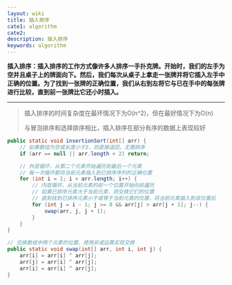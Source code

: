 ```yaml
---
layout: wiki
title: 插入排序
cate1: algorithm
cate2: 
description: 插入排序
keywords: algorithm
---
```




**插入排序：插入排序的工作方式像许多人排序一手扑克牌。开始时，我们的左手为空并且桌子上的牌面向下。然后，我们每次从桌子上拿走一张牌并将它插入左手中正确的位置。为了找到一张牌的正确位置，我们从右到左将它与已在手中的每张牌进行比较，直到前一张牌比它还小时插入。**

------



> 插入排序的时间复杂度在最坏情况下为O(n^2)，但在最好情况下为O(n)
>
> 与冒泡排序和选择排序相比，插入排序在部分有序的数据上表现较好



```java
public static void insertionSort(int[] arr) {
    // 如果数组为空或长度小于2，则直接返回，无需排序 
    if (arr == null || arr.length < 2) return;

    // 外层循环，从第二个元素开始遍历到最后一个元素  
    // 每一次循环都将当前元素插入到已排序序列的正确位置
    for (int i = 1; i < arr.length; i++) {
        // 内层循环，从当前元素的前一个位置开始向前遍历  
        // 如果已排序元素大于当前元素，则交换它们的位置  
        // 直到找到已排序元素小于或等于当前元素的位置，将当前元素插入到该位置后
        for (int j = i - 1; j >= 0 && arr[j] > arr[j + 1]; j--) {
            swap(arr, j, j + 1);
        }
    }
}

// 交换数组中两个元素的位置，使用异或运算实现交换
public static void swap(int[] arr, int i, int j) {
    arr[i] = arr[i] ^ arr[j];
    arr[j] = arr[i] ^ arr[j];
    arr[i] = arr[i] ^ arr[j];
}
```

